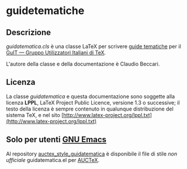 guidetematiche
==============

Descrizione
----------

*guidatematica.cls* è una classe LaTeX per scrivere [guide tematiche](http://www.guitex.org/home/it/guide-tematiche/la-filosofia-delle-guide-a-tema) per il [GuIT — Gruppo Utilizzatori Italiani di TeX](http://www.guitex.org/home/).
 
L'autore della classe e della documentazione è Claudio Beccari.

Licenza
----------

La classe *guidatematica* e questa documentazione sono soggette alla licenza **LPPL**, LaTeX Project Public Licence, versione 1.3 o successive; il testo della licenza è sempre contenuto in qualunque distribuzione del sistema TeX, e nel sito [http://www.latex-project.org/lppl.txt](http://www.latex-project.org/lppl.txt)

Solo per utenti [GNU Emacs](http://www.gnu.org/software/emacs/)
----------

Al repository [auctex_style_guidatematica](https://github.com/orlyfurious/auctex_style_guidatematica) è disponibile il file di stile *non ufficiale* guidatematica.el per [AUCTeX](http://www.gnu.org/software/auctex/).
